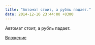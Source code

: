 ```yaml
---
title: "Автомат стоит, а рубль падает."
date: 2014-12-16 23:44:00 +0300
---
```


Автомат стоит, а рубль падает.

[Вложение](https://vk.com/photo41076938_348782852)
